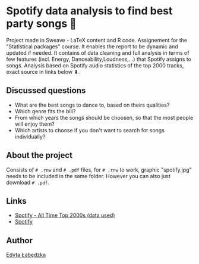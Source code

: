 # Spotify data analysis to find best party songs 🎵

Project made in Sweave - LaTeX content and R code. Assignement for the "Statistical packages" course. It enables the report to be dynamic and updated if needed.
It contains of data cleaning and full analysis in terms of few features (incl. Energy, Danceability,Loudness,...) 
that Spotify assigns to songs. Analysis based on Spotify audio statistics of the top 2000 tracks, exact 
source in links below ⬇.

## Discussed questions
- What are the best songs to dance to, based on theirs qualities?
- Which genre fits the bill?
- From which years the songs should be choosen, so that the most people will enjoy them?  
- Which artists to choose if you don't want to search for songs individually? 

## About the project
Consists of `# .rnw` and `# .pdf` files, for `# .rnw` to work, graphic "spotify.jpg" needs to be included in the same folder.
However you can also just download `# .pdf`.

## Links
- [Spotify - All Time Top 2000s (data used)](https://www.kaggle.com/iamsumat/spotify-top-2000s-mega-dataset)
- [Spotify](https://www.spotify.com/pl/)

## Author
[Edyta Łabędzka](https://github.com/3dytalabedzka)